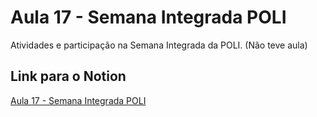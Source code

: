 # Aula 17 - Semana Integrada POLI

Atividades e participação na Semana Integrada da POLI. (Não teve aula)

## Link para o Notion

[Aula 17 - Semana Integrada POLI](https://jgabsx.notion.site/Aula-17-Semana-Integrada-POLI-1039eafe7a5f80ea9003fc329c5c031a)
